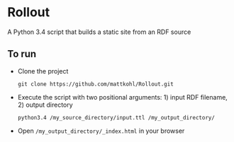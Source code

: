 # Rollout
A Python 3.4 script that builds a static site from an RDF source

## To run
- Clone the project

    `git clone https://github.com/mattkohl/Rollout.git`
- Execute the script with two positional arguments: 1) input RDF filename, 2) output directory

    `python3.4 /my_source_directory/input.ttl /my_output_directory/`

- Open `/my_output_directory/_index.html` in your browser